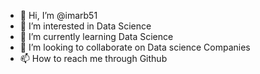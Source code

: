 - 👋 Hi, I’m @imarb51
- 👀 I’m interested in Data Science
- 🌱 I’m currently learning Data Science
- 💞️ I’m looking to collaborate on Data science Companies
- 📫 How to reach me through Github

<!---
imarb51/imarb51 is a ✨ special ✨ repository because its `README.md` (this file) appears on your GitHub profile.
You can click the Preview link to take a look at your changes.
--->
